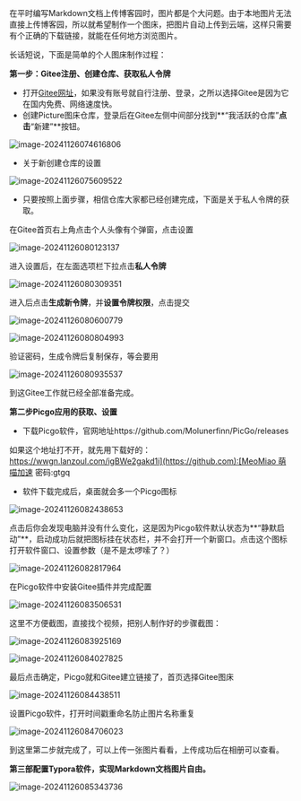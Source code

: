 
在平时编写Markdown文档上传博客园时，图片都是个大问题。由于本地图片无法直接上传博客园，所以就希望制作一个图床，把图片自动上传到云端，这样只需要有个正确的下载链接，就能在任何地方浏览图片。


长话短说，下面是简单的个人图床制作过程：


**第一步：Gitee注册、创建仓库、获取私人令牌**


* 打开[Gitee网址](https://github.com)，如果没有账号就自行注册、登录，之所以选择Gitee是因为它在国内免费、网络速度快。
* 创建Picture图床仓库，登录后在Gitee左侧中间部分找到**“我活跃的仓库”**点击**“新建”**按钮。


![image-20241126074616806](https://img2024.cnblogs.com/blog/2636147/202411/2636147-20241126085848679-823438014.png)


* 关于新创建仓库的设置


![image-20241126075609522](https://img2024.cnblogs.com/blog/2636147/202411/2636147-20241126085848825-1357435529.png)
* 只要按照上面步骤，相信仓库大家都已经创建完成，下面是关于私人令牌的获取。


在Gitee首页右上角点击个人头像有个弹窗，点击设置


![image-20241126080123137](https://img2024.cnblogs.com/blog/2636147/202411/2636147-20241126085848732-992903352.png)


进入设置后，在左面选项栏下拉点击**私人令牌**


![image-20241126080309351](https://img2024.cnblogs.com/blog/2636147/202411/2636147-20241126085848915-35685439.png)


进入后点击**生成新令牌**，并**设置令牌权限**，点击提交


![image-20241126080600779](https://img2024.cnblogs.com/blog/2636147/202411/2636147-20241126085848702-174354093.png)


![image-20241126080804993](https://img2024.cnblogs.com/blog/2636147/202411/2636147-20241126085848988-332904537.png)


验证密码，生成令牌后复制保存，等会要用


![image-20241126080935537](https://img2024.cnblogs.com/blog/2636147/202411/2636147-20241126085849141-48005647.png)


到这Gitee工作就已经全部准备完成。


**第二步Picgo应用的获取、设置**


* 下载Picgo软件，官网地址https://github.com/Molunerfinn/PicGo/releases


如果这个地址打不开，就先用下载好的：[https://wwgn.lanzoul.com/igBWe2gakd1i](https://github.com):[MeoMiao 萌喵加速](https://biqumo.org) 密码:gtgq
* 软件下载完成后，桌面就会多一个Picgo图标


![image-20241126082438653](https://img2024.cnblogs.com/blog/2636147/202411/2636147-20241126085849077-1147484960.png)


点击后你会发现电脑并没有什么变化，这是因为Picgo软件默认状态为**“静默启动”**，启动成功后就把图标挂在状态栏，并不会打开一个新窗口。点击这个图标打开软件窗口、设置参数（是不是太啰嗦了？）


![image-20241126082817964](https://img2024.cnblogs.com/blog/2636147/202411/2636147-20241126085848949-1956056730.png)


在Picgo软件中安装Gitee插件并完成配置


![image-20241126083506531](https://img2024.cnblogs.com/blog/2636147/202411/2636147-20241126085848792-422559740.png)


这里不方便截图，直接找个视频，把别人制作好的步骤截图：


![image-20241126083925169](https://img2024.cnblogs.com/blog/2636147/202411/2636147-20241126085848974-98905409.png)


![image-20241126084027825](https://img2024.cnblogs.com/blog/2636147/202411/2636147-20241126085848884-1178617517.png)


最后点击确定，Picgo就和Gitee建立链接了，首页选择Gitee图床


![image-20241126084438511](https://img2024.cnblogs.com/blog/2636147/202411/2636147-20241126085849167-1990409119.png)


设置Picgo软件，打开时间戳重命名防止图片名称重复


![image-20241126084706023](https://img2024.cnblogs.com/blog/2636147/202411/2636147-20241126085829957-529928736.png)


到这里第二步就完成了，可以上传一张图片看看，上传成功后在相册可以查看。


**第三部配置Typora软件，实现Markdown文档图片自由。**


![image-20241126085343736](https://img2024.cnblogs.com/blog/2636147/202411/2636147-20241126085848981-1076195745.png)


